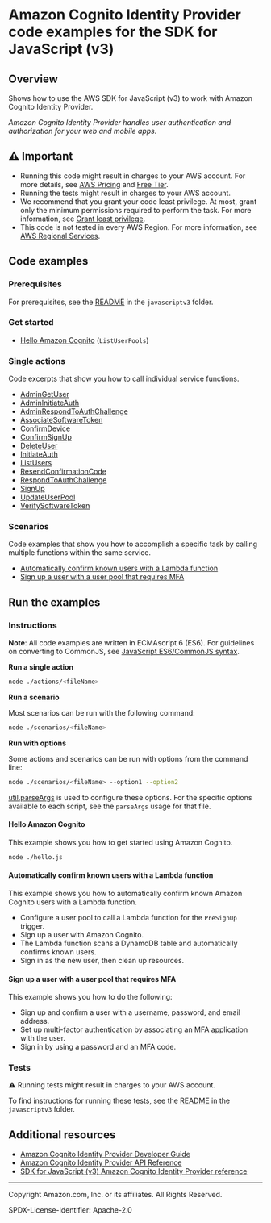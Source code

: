 # Amazon Cognito Identity Provider code examples for the SDK for JavaScript (v3)

## Overview

Shows how to use the AWS SDK for JavaScript (v3) to work with Amazon Cognito Identity Provider.

<!--custom.overview.start-->
<!--custom.overview.end-->

_Amazon Cognito Identity Provider handles user authentication and authorization for your web and mobile apps._

## ⚠ Important

* Running this code might result in charges to your AWS account. For more details, see [AWS Pricing](https://aws.amazon.com/pricing/) and [Free Tier](https://aws.amazon.com/free/).
* Running the tests might result in charges to your AWS account.
* We recommend that you grant your code least privilege. At most, grant only the minimum permissions required to perform the task. For more information, see [Grant least privilege](https://docs.aws.amazon.com/IAM/latest/UserGuide/best-practices.html#grant-least-privilege).
* This code is not tested in every AWS Region. For more information, see [AWS Regional Services](https://aws.amazon.com/about-aws/global-infrastructure/regional-product-services).

<!--custom.important.start-->
<!--custom.important.end-->

## Code examples

### Prerequisites

For prerequisites, see the [README](../../README.md#Prerequisites) in the `javascriptv3` folder.


<!--custom.prerequisites.start-->
<!--custom.prerequisites.end-->

### Get started

- [Hello Amazon Cognito](hello.js#L6) (`ListUserPools`)


### Single actions

Code excerpts that show you how to call individual service functions.

- [AdminGetUser](actions/admin-get-user.js#L9)
- [AdminInitiateAuth](actions/admin-initiate-auth.js#L10)
- [AdminRespondToAuthChallenge](actions/admin-respond-to-auth-challenge.js#L10)
- [AssociateSoftwareToken](actions/associate-software-token.js#L9)
- [ConfirmDevice](actions/confirm-device.js#L9)
- [ConfirmSignUp](actions/confirm-sign-up.js#L9)
- [DeleteUser](../cross-services/wkflw-pools-triggers/actions/cognito-actions.js#L122)
- [InitiateAuth](actions/initiate-auth.js#L10)
- [ListUsers](actions/list-users.js#L9)
- [ResendConfirmationCode](actions/resend-confirmation-code.js#L9)
- [RespondToAuthChallenge](actions/respond-to-auth-challenge.js#L10)
- [SignUp](actions/sign-up.js#L9)
- [UpdateUserPool](../cross-services/wkflw-pools-triggers/actions/cognito-actions.js#L13)
- [VerifySoftwareToken](actions/verify-software-token.js#L9)

### Scenarios

Code examples that show you how to accomplish a specific task by calling multiple
functions within the same service.

- [Automatically confirm known users with a Lambda function](../cross-services/wkflw-pools-triggers/index.js)
- [Sign up a user with a user pool that requires MFA](actions/admin-initiate-auth.js)


<!--custom.examples.start-->
<!--custom.examples.end-->

## Run the examples

### Instructions

**Note**: All code examples are written in ECMAscript 6 (ES6). For guidelines on converting to CommonJS, see
[JavaScript ES6/CommonJS syntax](https://docs.aws.amazon.com/sdk-for-javascript/v3/developer-guide/sdk-examples-javascript-syntax.html).

**Run a single action**

```bash
node ./actions/<fileName>
```

**Run a scenario**

Most scenarios can be run with the following command:
```bash
node ./scenarios/<fileName>
```

**Run with options**

Some actions and scenarios can be run with options from the command line:
```bash
node ./scenarios/<fileName> --option1 --option2
```
[util.parseArgs](https://nodejs.org/api/util.html#utilparseargsconfig) is used to configure
these options. For the specific options available to each script, see the `parseArgs` usage
for that file.

<!--custom.instructions.start-->
<!--custom.instructions.end-->

#### Hello Amazon Cognito

This example shows you how to get started using Amazon Cognito.

```bash
node ./hello.js
```


#### Automatically confirm known users with a Lambda function

This example shows you how to automatically confirm known Amazon Cognito users with a Lambda function.

- Configure a user pool to call a Lambda function for the <code>PreSignUp</code> trigger.
- Sign up a user with Amazon Cognito.
- The Lambda function scans a DynamoDB table and automatically confirms known users.
- Sign in as the new user, then clean up resources.

<!--custom.scenario_prereqs.cross_CognitoAutoConfirmUser.start-->
<!--custom.scenario_prereqs.cross_CognitoAutoConfirmUser.end-->


<!--custom.scenarios.cross_CognitoAutoConfirmUser.start-->
<!--custom.scenarios.cross_CognitoAutoConfirmUser.end-->

#### Sign up a user with a user pool that requires MFA

This example shows you how to do the following:

- Sign up and confirm a user with a username, password, and email address.
- Set up multi-factor authentication by associating an MFA application with the user.
- Sign in by using a password and an MFA code.

<!--custom.scenario_prereqs.cognito-identity-provider_Scenario_SignUpUserWithMfa.start-->
<!--custom.scenario_prereqs.cognito-identity-provider_Scenario_SignUpUserWithMfa.end-->


<!--custom.scenarios.cognito-identity-provider_Scenario_SignUpUserWithMfa.start-->
<!--custom.scenarios.cognito-identity-provider_Scenario_SignUpUserWithMfa.end-->

### Tests

⚠ Running tests might result in charges to your AWS account.


To find instructions for running these tests, see the [README](../../README.md#Tests)
in the `javascriptv3` folder.



<!--custom.tests.start-->
<!--custom.tests.end-->

## Additional resources

- [Amazon Cognito Identity Provider Developer Guide](https://docs.aws.amazon.com/cognito/latest/developerguide/cognito-user-identity-pools.html)
- [Amazon Cognito Identity Provider API Reference](https://docs.aws.amazon.com/cognito-user-identity-pools/latest/APIReference/Welcome.html)
- [SDK for JavaScript (v3) Amazon Cognito Identity Provider reference](https://docs.aws.amazon.com/AWSJavaScriptSDK/v3/latest/client/cognito-identity-provider)

<!--custom.resources.start-->
<!--custom.resources.end-->

---

Copyright Amazon.com, Inc. or its affiliates. All Rights Reserved.

SPDX-License-Identifier: Apache-2.0